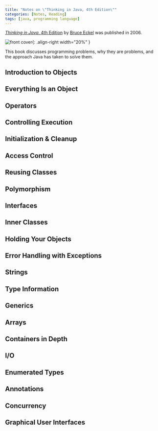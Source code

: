 ```yaml
---
title: "Notes on \"Thinking in Java, 4th Edition\""
categories: [Notes, Reading]
tags: [java, programming language]
---
```


[*Thinking in Java*, 4th Edition](https://www.amazon.com/dp/0131872486) by [Bruce Eckel](https://www.bruceeckel.com/) was published in 2006.

![front cover](https://images-na.ssl-images-amazon.com/images/I/51a3i4guwhL._SX376_BO1,204,203,200_.jpg){: .align-right width="20%" }

This book discusses programming problems, why they are problems, and the approach Java has taken to solve them.

## Introduction to Objects

## Everything Is an Object

## Operators

## Controlling Execution

## Initialization & Cleanup

## Access Control

## Reusing Classes

## Polymorphism

## Interfaces

## Inner Classes

## Holding Your Objects

## Error Handling with Exceptions

## Strings

## Type Information

## Generics

## Arrays

## Containers in Depth

## I/O

## Enumerated Types

## Annotations

## Concurrency

## Graphical User Interfaces

